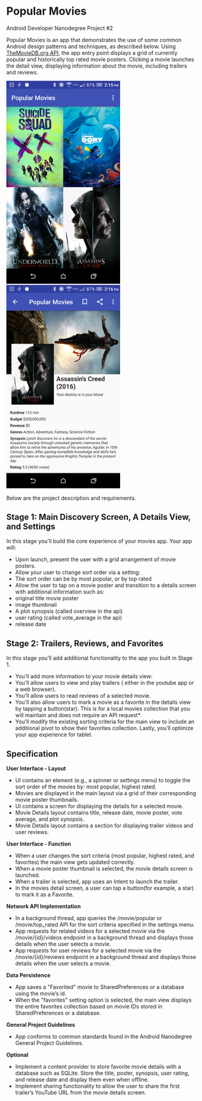 # Popular Movies

Android Developer Nanodegree Project #2

Popular Movies is an app that demonstrates the use of some common Android design patterns and techniques, as described below. Using [TheMovieDB.org API](https://developers.themoviedb.org/3/getting-started), the app entry point displays a grid of currently popular and historically top rated movie posters. Clicking a movie launches the detail view, displaying information about the movie, including trailers and reviews.

<img src="https://raw.githubusercontent.com/jwennis/popularmovies/master/screens/2017-01-10%2019.15.37.png" width="300" />
<img src="https://raw.githubusercontent.com/jwennis/popularmovies/master/screens/2017-01-10%2019.16.05.png" width="300" />

Below are the project description and requirements.

## Stage 1:  Main Discovery Screen, A Details View, and Settings

In this stage you’ll build the core experience of your movies app.
Your app will:
* Upon launch, present the user with a grid arrangement of movie posters.
* Allow your user to change sort order via a setting:
 * The sort order can be by most popular, or by top rated
* Allow the user to tap on a movie poster and transition to a details screen with additional information such as:
 * original title movie poster 
 * image thumbnail
 * A plot synopsis (called overview in the api)
 * user rating (called vote_average in the api)
 * release date

## Stage 2: Trailers, Reviews, and Favorites

In this stage you’ll add additional functionality to the app you built in Stage 1.
* You’ll add more information to your movie details view:
* You’ll allow users to view and play trailers ( either in the youtube app or a web browser).
* You’ll allow users to read reviews of a selected movie.
* You’ll also allow users to mark a movie as a favorite in the details view by tapping a button(star). This is for a local movies collection that you will maintain and does not require an API request*.
* You’ll modify the existing sorting criteria for the main view to include an additional pivot to show their favorites collection.
Lastly, you’ll optimize your app experience for tablet.

## Specification

**User Interface - Layout**
* UI contains an element (e.g., a spinner or settings menu) to toggle the sort order of the movies by: most popular, highest rated.
* Movies are displayed in the main layout via a grid of their corresponding movie poster thumbnails.
* UI contains a screen for displaying the details for a selected movie.
* Movie Details layout contains title, release date, movie poster, vote average, and plot synopsis.
* Movie Details layout contains a section for displaying trailer videos and user reviews.

**User Interface - Function**
* When a user changes the sort criteria (most popular, highest rated, and favorites) the main view gets updated correctly.
* When a movie poster thumbnail is selected, the movie details screen is launched.
* When a trailer is selected, app uses an Intent to launch the trailer.
* In the movies detail screen, a user can tap a button(for example, a star) to mark it as a Favorite.

**Network API Implementation**
* In a background thread, app queries the /movie/popular or /movie/top_rated API for the sort criteria specified in the settings menu.
* App requests for related videos for a selected movie via the /movie/{id}/videos endpoint in a background thread and displays those details when the user selects a movie.
* App requests for user reviews for a selected movie via the /movie/{id}/reviews endpoint in a background thread and displays those details when the user selects a movie.

**Data Persistence**
* App saves a "Favorited" movie to SharedPreferences or a database using the movie’s id.
* When the "favorites" setting option is selected, the main view displays the entire favorites collection based on movie IDs stored in SharedPreferences or a database.

**General Project Guidelines**
* App conforms to common standards found in the Android Nanodegree General Project Guidelines. 

**Optional**
* Implement a content provider to store favorite movie details with a database such as SQLite. Store the title, poster, synopsis, user rating, and release date and display them even when offline.
* Implement sharing functionality to allow the user to share the first trailer’s YouTube URL from the movie details screen.

